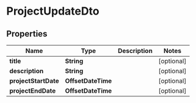 

# ProjectUpdateDto


## Properties

| Name | Type | Description | Notes |
|------------ | ------------- | ------------- | -------------|
|**title** | **String** |  |  [optional] |
|**description** | **String** |  |  [optional] |
|**projectStartDate** | **OffsetDateTime** |  |  [optional] |
|**projectEndDate** | **OffsetDateTime** |  |  [optional] |



